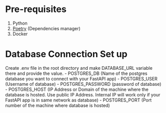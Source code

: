 # Pre-requisites
1. Python
2. [Poetry](https://python-poetry.org/) (Dependencies manager)
3. Docker

# Database Connection Set up
Create .env file in the root directory and make DATABASE_URL variable there and provide the value.
    - POSTGRES_DB (Name of the postgres database you want to connect with your FastAPI app)
    - POSTGRES_USER (Username of database)
    - POSTGRES_PASSWORD (password of database)
    - POSTGRES_HOST (IP Address or Domain of the machine where the database is hosted. Use public IP Address. Internal IP will work only if your FastAPI app is in same network as database)
    - POSTGRES_PORT (Port number of the machine where database is hosted)

